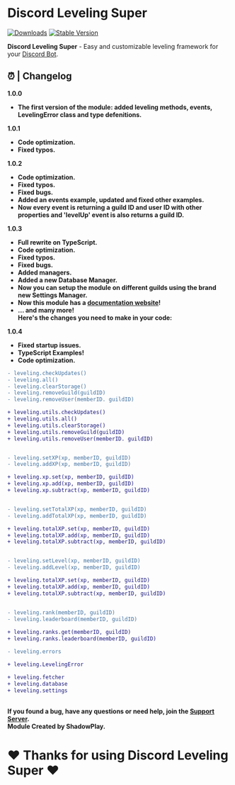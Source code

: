 # Discord Leveling Super

[![Downloads](https://img.shields.io/npm/dt/discord-leveling-super?style=for-the-badge)](https://www.npmjs.com/package/discord-leveling-super)
[![Stable Version](https://img.shields.io/npm/v/discord-leveling-super?style=for-the-badge)](https://www.npmjs.com/package/discord-leveling-super)

<b>Discord Leveling Super</b> - Easy and customizable leveling framework for your [Discord Bot](https://discord.js.org/#/).

## ⏰ | Changelog

<b>1.0.0</b>
<ul>
    <li><b>The first version of the module: added leveling methods, events, LevelingError class and type defenitions.</b></li>
</ul>
<b>1.0.1</b>
<ul>
    <li><b>Code optimization.</b></li>
    <li><b>Fixed typos.</b></li>
</ul>
<b>1.0.2</b>
<ul>
    <li><b>Code optimization.</b></li>
    <li><b>Fixed typos.</b></li>
    <li><b>Fixed bugs.</b></li>
    <li><b>Added an events example, updated and fixed other examples.</b></li>
    <li><b>Now every event is returning a guild ID and user ID with other properties and 'levelUp' event is also returns a guild ID.</b></li>
</ul>
<b>1.0.3</b>
<ul>
    <li><b>Full rewrite on TypeScript.</b></li>
    <li><b>Code optimization.</b></li>
    <li><b>Fixed typos.</b></li>
    <li><b>Fixed bugs.</b></li>
    <li><b>Added managers.</b></li>
    <li><b>Added a new Database Manager.</b></li>
    <li><b>Now you can setup the module on different guilds using the brand new Settings Manager.</b></li>
    <li><b>Now this module has a <a href="https://dls-docs.tk">documentation website</a>!</b></li>
    <li><b>... and many more!</b></li>
    <b>Here's the changes you need to make in your code:</b>
</ul>
<b>1.0.4</b>
<ul>
    <li><b>Fixed startup issues.</b></li>
    <li><b>TypeScript Examples!</b></li>
    <li><b>Code optimization.</b></li>
</ul>

```diff
- leveling.checkUpdates()
- leveling.all()
- leveling.clearStorage()
- leveling.removeGuild(guildID)
- leveling.removeUser(memberID. guildID)

+ leveling.utils.checkUpdates()
+ leveling.utils.all()
+ leveling.utils.clearStorage()
+ leveling.utils.removeGuild(guildID)
+ leveling.utils.removeUser(memberID. guildID)


- leveling.setXP(xp, memberID, guildID)
- leveling.addXP(xp, memberID, guildID)

+ leveling.xp.set(xp, memberID, guildID)
+ leveling.xp.add(xp, memberID, guildID)
+ leveling.xp.subtract(xp, memberID, guildID)


- leveling.setTotalXP(xp, memberID, guildID)
- leveling.addTotalXP(xp, memberID, guildID)

+ leveling.totalXP.set(xp, memberID, guildID)
+ leveling.totalXP.add(xp, memberID, guildID)
+ leveling.totalXP.subtract(xp, memberID, guildID)


- leveling.setLevel(xp, memberID, guildID)
- leveling.addLevel(xp, memberID, guildID)

+ leveling.totalXP.set(xp, memberID, guildID)
+ leveling.totalXP.add(xp, memberID, guildID)
+ leveling.totalXP.subtract(xp, memberID, guildID)


- leveling.rank(memberID, guildID)
- leveling.leaderboard(memberID, guildID)
    
+ leveling.ranks.get(memberID, guildID)
+ leveling.ranks.leaderboard(memberID, guildID)

- leveling.errors

+ leveling.LevelingError

+ leveling.fetcher
+ leveling.database
+ leveling.settings
```

<br>
<b>If you found a bug, have any questions or need help, join the <a href = "https://discord.gg/4pWKq8vUnb">Support Server</a>.</b>
<br>
<b>Module Created by ShadowPlay.</b>

# ❤️ Thanks for using Discord Leveling Super ❤️